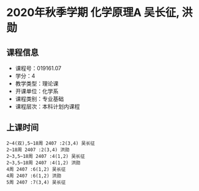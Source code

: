 # 2020年秋季学期 化学原理A 吴长征, 洪勋






## 课程信息

- 课程号：019161.07
- 学分：4
- 教学类型：理论课
- 开课单位：化学系
- 课程类别：专业基础
- 课程层次：本科计划内课程

## 上课时间

```
2~4(双),5~18周 2407 :2(3,4) 吴长征
2~18周 2407 :2(3,4) 洪勋
2~3,5~18周 2407 :4(1,2) 吴长征
2~3,5~18周 2407 :4(1,2) 洪勋
4周 2407 :6(1,2) 吴长征
4周 2407 :6(1,2) 洪勋
5周 2407 :7(3,4) 吴长征
```


